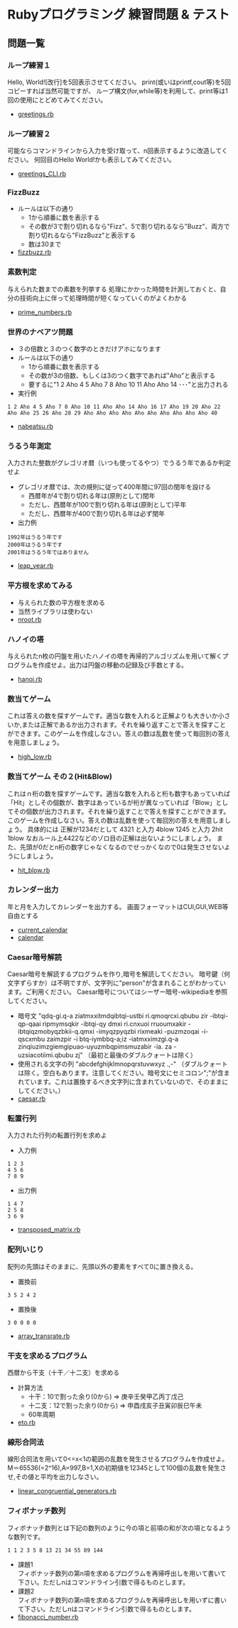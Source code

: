 # Rubyプログラミング 練習問題 & テスト
## 問題一覧
### ループ練習１  
Hello, World![改行]を5回表示させてください。 print(或いはprintf,cout等)を5回コピーすれば当然可能ですが、
ループ構文(for,while等)を利用して、print等は1回の使用にとどめてみてください。
- [greetings.rb](./lib/greetings.rb)

### ループ練習２  
可能ならコマンドラインから入力を受け取って、n回表示するように改造してください。
何回目のHello World!かも表示してみてください。
- [greetings_CLI.rb](./lib/greetings_CLI.rb)

### FizzBuzz
- ルールは以下の通り
  - 1から順番に数を表示する
  - その数が3で割り切れるなら"Fizz"、5で割り切れるなら"Buzz"、両方で割り切れるなら"FizzBuzz"と表示する
  - 数は30まで
- [fizzbuzz.rb](./lib/fizzbuzz.rb)

### 素数判定
与えられた数までの素数を列挙する
処理にかかった時間を計測しておくと、自分の技術向上に伴って処理時間が短くなっていくのがよくわかる
- [prime_numbers.rb](./lib/prime_numbers.rb)

### 世界のナベアツ問題
- ３の倍数と３のつく数字のときだけアホになります
- ルールは以下の通り
  - 1から順番に数を表示する
  - その数が3の倍数、もしくは3のつく数字であれば"Aho"と表示する
  - 要するに"1 2 Aho 4 5 Aho 7 8 Aho 10 11 Aho Aho 14 ･･･"と出力される
- 実行例
```
1 2 Aho 4 5 Aho 7 8 Aho 10 11 Aho Aho 14 Aho 16 17 Aho 19 20 Aho 22 Aho Aho 25 26 Aho 28 29 Aho Aho Aho Aho Aho Aho Aho Aho Aho Aho 40
```
- [nabeatsu.rb](./lib/nabeatsu.rb) 

### うるう年測定  
入力された整数がグレゴリオ暦（いつも使ってるやつ）でうるう年であるか判定せよ
- グレゴリオ暦では、次の規則に従って400年間に97回の閏年を設ける
  - 西暦年が4で割り切れる年は(原則として)閏年
  - ただし、西暦年が100で割り切れる年は(原則として)平年
  - ただし、西暦年が400で割り切れる年は必ず閏年
- 出力例
```
1992年はうるう年です
2000年はうるう年です
2001年はうるう年ではありません
```
- [leap_year.rb](./lib/leap_year.rb)

### 平方根を求めてみる
- 与えられた数の平方根を求める
- 当然ライブラリは使わない
- [nroot.rb](./lib/nroot.rb)

### ハノイの塔  
与えられたn枚の円盤を用いたハノイの塔を再帰的アルゴリズムを用いて解くプログラムを作成せよ。出力は円盤の移動の記録及び手数とする。
- [hanoi.rb](./lib/hanoi.rb)

### 数当てゲーム  
これは答えの数を探すゲームです。適当な数を入れると正解よりも大きいか小さいか,または正解であるか出力されます。それを繰り返すことで答えを探すことができます。このゲームを作成しなさい。答えの数は乱数を使って毎回別の答えを用意しましょう。
- [high_low.rb](./lib/high_low.rb)

### 数当てゲーム その２(Hit&Blow)  
これはｎ桁の数を探すゲームです。適当な数を入れると桁も数字もあっていれば「Hit」としその個数が、数字はあっているが桁が異なっていれば「Blow」としてその個数が出力されます。それを繰り返すことで答えを探すことができます。このゲームを作成しなさい。答えの数は乱数を使って毎回別の答えを用意しましょう。
具体的には
正解が1234だとして
4321 と入力 4blow
1245 と入力 2hit 1blow
なおルール上4422などのゾロ目の正解は出ないようにしましょう。
また、先頭が0だとn桁の数字じゃなくなるのでせっかくなので0は発生させないようにしましょう。
- [hit_blow.rb](./lib/hit_blow.rb)

### カレンダー出力  
年と月を入力してカレンダーを出力する。 画面フォーマットはCUI,GUI,WEB等自由とする
- [current_calendar](./lib/current_calendar.rb)
- [calendar](./lib/calendar.rb)

### Caesar暗号解読  
Caesar暗号を解読するプログラムを作り,暗号を解読してください。 暗号鍵（何文字ずらすか）は不明ですが、文字列に"person"が含まれることがわかっています。ご利用ください。 Caesar暗号についてはシーザー暗号-wikipediaを参照してください。

- 暗号文 "qdq-gi.q-a ziatmxxitmdqibtqi-ustbi ri.qmoqrcxi.qbubu zir -ibtqi-qp-qaai ripmymsqkir -ibtqi-qy dmxi ri.cnxuoi rruoumxakir -ibtqiqzmobyqzbkii-q.qmxi -imyqzpyqzbi rixmeaki -puzmzoqai -i-qscxmbu zaimzpir -i btq-iymbbq-a;iz -iatmxximzgi.q-a zinqiuzimzgiemgipuao-uyuzmbqpimsmuzabir -ia. za -uzsiacotiimi.qbubu zj" （最初と最後のダブルクォートは除く）
- 使用される文字の列 "abcdefghijklmnopqrstuvwxyz .,-" （ダブルクォートは除く。空白もあります。注意してください。暗号文にセミコロン";"が含まれています。これは置換するべき文字列に含まれていないので、そのままにしてください。）
- [caesar.rb](./lib/caesar.rb)

### 転置行列  
入力された行列の転置行列を求めよ
- 入力例
```
1 2 3
4 5 6
7 8 9
```
- 出力例
```
1 4 7
2 5 8
3 6 9
```
- [transposed_matrix.rb](./lib/transposed_matrix.rb)

### 配列いじり  
配列の先頭はそのままに、先頭以外の要素をすべて0に置き換える。
- 置換前
```
3 5 2 4 2
```
- 置換後
```
3 0 0 0 0
```
- [array_transrate.rb](./lib/array_transrate.rb)

### 干支を求めるプログラム  
西暦から干支（十干／十二支）を求める
- 計算方法
  - 十干：10で割った余り(0から) => 庚辛壬癸甲乙丙丁戊己
  - 十二支：12で割った余り(0から) => 申酉戌亥子丑寅卯辰巳午未
  - 60年周期
- [eto.rb](./lib/eto.rb)

### 線形合同法  
線形合同法を用いて0<=x<1の範囲の乱数を発生させるプログラムを作成せよ。M＝65536(=2^16),A=997,B=1,Xの初期値を12345として100個の乱数を発生させ,その値と平均を出力しなさい。
- [linear_congruential_generators.rb](./lib/linear_congruential_generators.rb)

### フィボナッチ数列  
フィボナッチ数列とは下記の数列のように今の項と前項の和が次の項となるような数列です。
```
1 1 2 3 5 8 13 21 34 55 89 144
```
- 課題1  
フィボナッチ数列の第n項を求めるプログラムを再帰呼出しを用いて書いて下さい。ただしnはコマンドライン引数で得るものとします。
- 課題2  
フィボナッチ数列の第n項を求めるプログラムを再帰呼出しを用いずに書いて下さい。ただしnはコマンドライン引数で得るものとします。
- [fibonacci_number.rb](./lib/fibonacci_number.rb)
